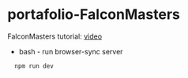 # portafolio-FalconMasters

FalconMasters tutorial: [video](https://youtu.be/42T31laI9Qs)

- bash - run browser-sync server

```
  npm run dev
```
